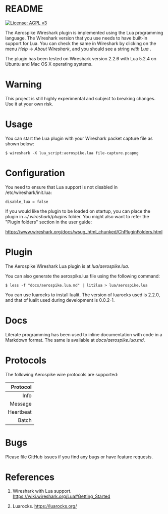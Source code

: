 README
======

[![License: AGPL v3](https://img.shields.io/badge/License-AGPL%20v3-blue.svg)](https://www.gnu.org/licenses/agpl-3.0)

The Aerospike Wireshark plugin is implemented using the Lua
programming language. The Wireshark version that you use needs to have
built-in support for Lua. You can check the same in Wireshark by
clicking on the menu *Help* -> *About Wireshark*, and you should see a
string *with Lua <version>*.

The plugin has been tested on Wireshark version 2.2.6 with Lua 5.2.4
on Ubuntu and Mac OS X operating systems.

Warning
=======

This project is still highly experimental and subject to breaking
changes. Use it at your own risk.

Usage
=====

You can start the Lua plugin with your Wireshark packet capture file
as shown below:

    $ wireshark -X lua_script:aerospike.lua file-capture.pcapng

Configuration
=============

You need to ensure that Lua support is not disabled in
/etc/wireshark/init.lua:

    disable_lua = false

If you would like the plugin to be loaded on startup, you can place
the plugin in *~/.wireshark/plugins* folder. You might also want to
refer the "Plugin folders" section in the user guide:

  https://www.wireshark.org/docs/wsug_html_chunked/ChPluginFolders.html

Plugin
======

The Aerospike Wireshark Lua plugin is at *lua/aerospike.lua*.

You can also generate the aerospike.lua file using the following command:

    $ less -f "docs/aerospike.lua.md" | lit2lua > lua/aerospike.lua

You can use luarocks to install lualit. The version of luarocks used
is 2.2.0, and that of lualit used during development is 0.0.2-1.

Docs
====

Literate programming has been used to inline documentation with code
in a Markdown format. The same is available at *docs/aerospike.lua.md*.

Protocols
=========

The following Aerospike wire protocols are supported:

| Protocol  | 
|----------:|
| Info      |
| Message   |
| Heartbeat |
| Batch     |

Bugs
====

Please file GitHub issues if you find any bugs or have feature requests.

References
==========

1. Wireshark with Lua support. https://wiki.wireshark.org/Lua#Getting_Started

2. Luarocks. https://luarocks.org/
